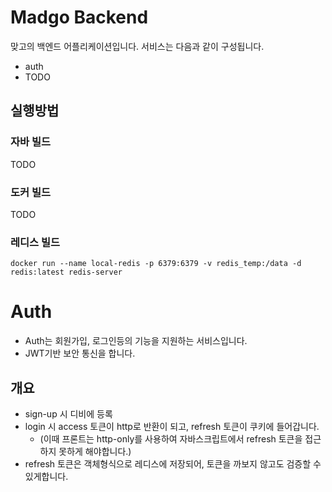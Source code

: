 # Madgo Backend

맞고의 백엔드 어플리케이션입니다. 서비스는 다음과 같이 구성됩니다.
* auth
* TODO

## 실행방법
### 자바 빌드
TODO
### 도커 빌드
TODO
### 레디스 빌드
```
docker run --name local-redis -p 6379:6379 -v redis_temp:/data -d redis:latest redis-server
 ```

# Auth

* Auth는 회원가입, 로그인등의 기능을 지원하는 서비스입니다.
* JWT기반 보안 통신을 합니다.
## 개요 
* sign-up 시 디비에 등록
* login 시 access 토큰이 http로 반환이 되고, refresh 토큰이 쿠키에 들어갑니다. 
	* (이때 프론트는 http-only를 사용하여 자바스크립트에서 refresh 토큰을 접근하지 못하게 해야합니다.)
* refresh 토큰은 객체형식으로 레디스에 저장되어, 토큰을 까보지 않고도 검증할 수 있게합니다.
